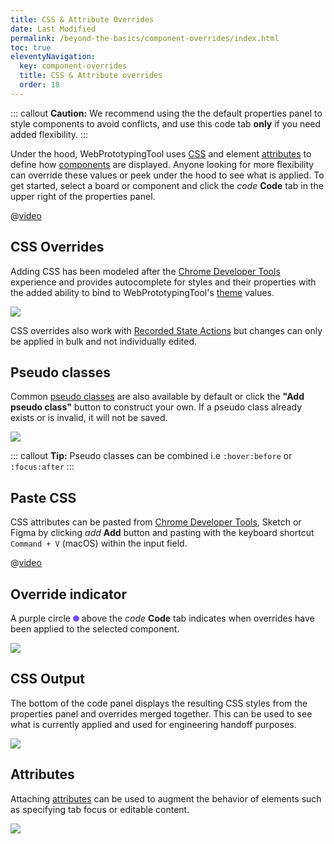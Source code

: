 ```yaml
---
title: CSS & Attribute Overrides
date: Last Modified
permalink: /beyond-the-basics/component-overrides/index.html
toc: true
eleventyNavigation:
  key: component-overrides
  title: CSS & Attribute overrides
  order: 18
---
```


::: callout
**Caution:** We recommend using the the default properties panel to style components to avoid conflicts, and use this code tab **only** if you need added flexibility.
:::

[chrome-dev]: https://developers.google.com/web/tools/chrome-devtools/css

Under the hood, WebPrototypingTool uses [CSS](https://developer.mozilla.org/en-US/docs/Web/CSS) and element [attributes](https://developer.mozilla.org/en-US/docs/Web/HTML/Attributes) to define how [components](/components-guide/) are displayed. Anyone looking for more flexibility can override these values or peek under the hood to see what is applied. To get started, select a board or component and click the <i class="ico btm">code</i> **Code** tab in the upper right of the properties panel.

@[video](/static/img/overrides/overrides-hero.webm)

## CSS Overrides

Adding CSS has been modeled after the [Chrome Developer Tools][chrome-dev] experience and provides autocomplete for styles and their properties with the added ability to bind to WebPrototypingTool's [theme](/theme/) values.

![](/static/img/overrides/overrides-css.png)

CSS overrides also work with [Recorded State Actions](/actions/state-changes/) but changes can only be applied in bulk and not individually edited.

## Pseudo classes

Common [pseudo classes](https://developer.mozilla.org/en-US/docs/Web/CSS/Pseudo-classes) are also available by default or click the **"Add pseudo class"** button to construct your own. If a pseudo class already exists or is invalid, it will not be saved.

![](/static/img/overrides/pseudo.png)

::: callout
**Tip:** Pseudo classes can be combined i.e `:hover:before` or `:focus:after`
:::

## Paste CSS

CSS attributes can be pasted from [Chrome Developer Tools][chrome-dev], Sketch or Figma by clicking <i class="ico btm">add</i> **Add** button and pasting with the keyboard shortcut `Command + V` (macOS) within the input field.

@[video](/static/img/overrides/overrides-paste.webm)

## Override indicator

A purple circle <span style="background:#7C4CFF; border-radius:50%; width:10px; height:10px; display:inline-block;"></span> above the <i class="ico btm">code</i> **Code** tab indicates when overrides have been applied to the selected component.

![](/static/img/overrides/overrides-applied.png)

## CSS Output

The bottom of the code panel displays the resulting CSS styles from the properties panel and overrides merged together. This can be used to see what is currently applied and used for engineering handoff purposes.

![](/static/img/overrides/overrides-output.png)

## Attributes

Attaching [attributes](https://developer.mozilla.org/en-US/docs/Web/HTML/Global_attributes) can be used to augment the behavior of elements such as specifying tab focus or editable content.

![](/static/img/overrides/overrides-attributes.png)
